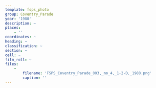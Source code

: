 ```yaml
---
template: fsps_photo
group: Coventry_Parade
year: '1980'
description: ~
places:
    - ''
coordinates: ~
heading: ~
classification: ~
section: ~
cell: ~
film_roll: ~
files:
    -
        filename: 'FSPS_Coventry_Parade_003,_no_4,_1-2-D,_1980.png'
        caption: ''
---
```


